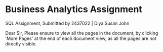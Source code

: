 # Business Analytics Assignment
SQL Assignment, Submitted by 2437022 | Diya Susan John

Dear Sir, Please ensure to view all the pages in the document, by clicking 'More Pages' at the end of each document view, as all the pages are not directly visible.
